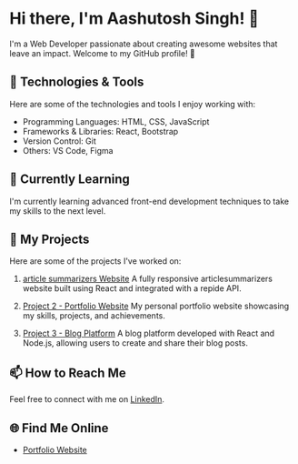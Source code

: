 # Hi there, I'm Aashutosh Singh! 👋

I'm a Web Developer passionate about creating awesome websites that leave an impact. Welcome to my GitHub profile! 🚀

## 🔧 Technologies & Tools

Here are some of the technologies and tools I enjoy working with:

- Programming Languages: HTML, CSS, JavaScript
- Frameworks & Libraries: React, Bootstrap
- Version Control: Git
- Others: VS Code, Figma

## 🌱 Currently Learning

I'm currently learning advanced front-end development techniques to take my skills to the next level.

## 📁 My Projects

Here are some of the projects I've worked on:

1. [article summarizers Website](https://articlesummarizers-3110.netlify.app/)
   A fully responsive articlesummarizers website built using React and integrated with a repide API.

2. [Project 2 - Portfolio Website](https://github.com/aashus3110/portfolio-project)
   My personal portfolio website showcasing my skills, projects, and achievements.

3. [Project 3 - Blog Platform](https://github.com/aashus3110/blog-platform)
   A blog platform developed with React and Node.js, allowing users to create and share their blog posts.

## 📫 How to Reach Me

Feel free to connect with me on [LinkedIn](https://www.linkedin.com/in/aashu3110/).

## 🌐 Find Me Online

- [Portfolio Website](https://aashus3110.github.io/myportfolio/)
